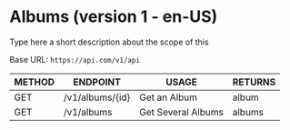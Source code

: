 # Albums (version 1 - en-US)

Type here a short description about the scope of this

Base URL: `https://api.com/v1/api`

|METHOD|ENDPOINT|USAGE|RETURNS
|---|---|---|---|
|GET|/v1/albums/{id}|Get an Album|album|
|GET|/v1/albums|Get Several Albums|albums|
